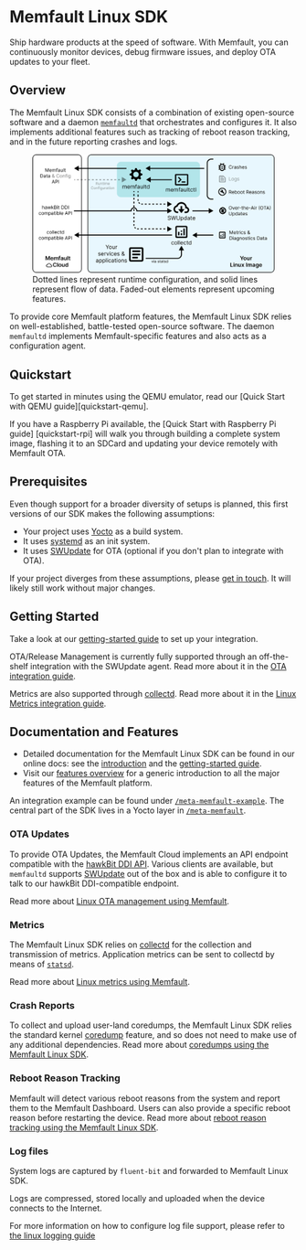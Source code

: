 # Memfault Linux SDK

Ship hardware products at the speed of software. With Memfault, you can
continuously monitor devices, debug firmware issues, and deploy OTA updates to
your fleet.

## Overview

The Memfault Linux SDK consists of a combination of existing open-source
software and a daemon [`memfaultd`][source-memfaultd] that orchestrates and
configures it. It also implements additional features such as tracking of reboot
reason tracking, and in the future reporting crashes and logs.

<p>
  <figure>
    <img
      src="/README-overview.svg"
      alt="Overview of the Memfault Linux SDK"
    />
    <figcaption>
      Dotted lines represent runtime configuration, and solid lines represent flow
      of data. Faded-out elements represent upcoming features.
    </figcaption>
  </figure>
</p>

To provide core Memfault platform features, the Memfault Linux SDK relies on
well-established, battle-tested open-source software. The daemon `memfaultd`
implements Memfault-specific features and also acts as a configuration agent.

[source-memfaultd]:
  https://github.com/memfault/memfault-linux-sdk/blob/-/meta-memfault/recipes-memfault/memfaultd/files/memfaultd

## Quickstart

To get started in minutes using the QEMU emulator, read our [Quick Start with
QEMU guide][quickstart-qemu].

If you have a Raspberry Pi available, the [Quick Start with Raspberry Pi guide]
[quickstart-rpi] will walk you through building a complete system image,
flashing it to an SDCard and updating your device remotely with Memfault OTA.

## Prerequisites

Even though support for a broader diversity of setups is planned, this first
versions of our SDK makes the following assumptions:

- Your project uses [Yocto][yocto-homepage] as a build system.
- It uses [systemd][systemd-homepage] as an init system.
- It uses [SWUpdate][swupdate-homepage] for OTA (optional if you don't plan to
  integrate with OTA).

If your project diverges from these assumptions, please [get in
touch][get-in-touch]. It will likely still work without major changes.

[get-in-touch]: https://memfault.com/contact/

## Getting Started

Take a look at our [getting-started guide][docs-linux-getting-started] to set up
your integration.

OTA/Release Management is currently fully supported through an off-the-shelf
integration with the SWUpdate agent. Read more about it in the [OTA integration
guide][docs-linux-ota].

Metrics are also supported through [collectd][collectd-homepage]. Read more
about it in the [Linux Metrics integration guide][docs-linux-metrics].

[systemd-homepage]: https://systemd.io/
[swupdate-homepage]: https://swupdate.org/
[yocto-homepage]: https://www.yoctoproject.org/

## Documentation and Features

- Detailed documentation for the Memfault Linux SDK can be found in our online
  docs: see the [introduction][docs-linux-introduction] and the [getting-started
  guide][docs-linux-getting-started].
- Visit our [features overview][docs-platform] for a generic introduction to all
  the major features of the Memfault platform.

[docs-platform]: https://docs.memfault.com/docs/platform/introduction/
[docs-linux-introduction]: https://docs.memfault.com/docs/linux/introduction
[docs-linux-getting-started]: https://mflt.io/linux-getting-started

An integration example can be found under
[`/meta-memfault-example`](/meta-memfault-example). The central part of the SDK
lives in a Yocto layer in [`/meta-memfault`](/meta-memfault).

### OTA Updates

To provide OTA Updates, the Memfault Cloud implements an API endpoint compatible
with the [hawkBit DDI API][hawkbit-ddi]. Various clients are available, but
`memfaultd` supports [SWUpdate][swupdate-homepage] out of the box and is able to
configure it to talk to our hawkBit DDI-compatible endpoint.

Read more about [Linux OTA management using Memfault][docs-linux-ota].

[docs-linux-ota]: https://mflt.io/linux-ota-integration-guide
[hawkbit-homepage]: https://www.eclipse.org/hawkbit/
[hawkbit-ddi]: https://www.eclipse.org/hawkbit/apis/ddi_api/
[swupdate-homepage]: https://swupdate.org/

### Metrics

The Memfault Linux SDK relies on [collectd][collectd-homepage] for the
collection and transmission of metrics. Application metrics can be sent to
collectd by means of [`statsd`][statsd-homepage].

Read more about [Linux metrics using Memfault][docs-linux-metrics].

[docs-linux-metrics]: https://mflt.io/linux-metrics
[collectd-homepage]: https://collectd.org/
[statsd-homepage]: https://github.com/statsd/statsd

### Crash Reports

To collect and upload user-land coredumps, the Memfault Linux SDK relies the
standard kernel [coredump][man-core] feature, and so does not need to make use
of any additional dependencies. Read more about [coredumps using the Memfault
Linux SDK][docs-linux-coredumps].

[docs-linux-coredumps]: https://mflt.io/linux-coredumps
[man-core]: https://man7.org/linux/man-pages/man5/core.5.html

### Reboot Reason Tracking

Memfault will detect various reboot reasons from the system and report them to
the Memfault Dashboard. Users can also provide a specific reboot reason before
restarting the device. Read more about [reboot reason tracking using the
Memfault Linux SDK][docs-reboots].

[docs-reboots]: https://mflt.io/linux-reboots

### Log files

System logs are captured by `fluent-bit` and forwarded to Memfault Linux SDK.

Logs are compressed, stored locally and uploaded when the device connects to the
Internet.

For more information on how to configure log file support, please refer to [the
linux logging guide][docs-logging]

[docs-logging]: https://docs.memfault.com/docs/linux/logging

